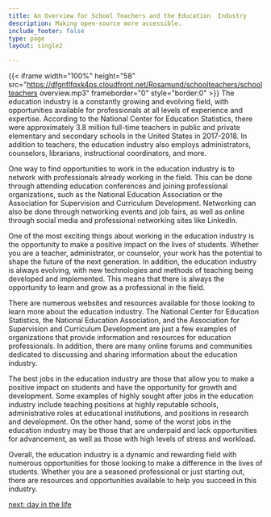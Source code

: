 ```yaml
---
title: An Overview for School Teachers and the Education  Industry
description: Making open-source more accessible.
include_footer: false
type: page
layout: single2

---
```


{{< iframe width="100%" height="58" src="https://dfgnflfqxk4ps.cloudfront.net/Rosamund/schoolteachers/schoolteachers overview.mp3" frameborder="0" style="border:0" >}}
The education industry is a constantly growing and evolving field, with opportunities available for professionals at all levels of experience and expertise. According to the National Center for Education Statistics, there were approximately 3.8 million full-time teachers in public and private elementary and secondary schools in the United States in 2017-2018. In addition to teachers, the education industry also employs administrators, counselors, librarians, instructional coordinators, and more.

One way to find opportunities to work in the education industry is to network with professionals already working in the field. This can be done through attending education conferences and joining professional organizations, such as the National Education Association or the Association for Supervision and Curriculum Development. Networking can also be done through networking events and job fairs, as well as online through social media and professional networking sites like LinkedIn.

One of the most exciting things about working in the education industry is the opportunity to make a positive impact on the lives of students. Whether you are a teacher, administrator, or counselor, your work has the potential to shape the future of the next generation. In addition, the education industry is always evolving, with new technologies and methods of teaching being developed and implemented. This means that there is always the opportunity to learn and grow as a professional in the field.

There are numerous websites and resources available for those looking to learn more about the education industry. The National Center for Education Statistics, the National Education Association, and the Association for Supervision and Curriculum Development are just a few examples of organizations that provide information and resources for education professionals. In addition, there are many online forums and communities dedicated to discussing and sharing information about the education industry.

The best jobs in the education industry are those that allow you to make a positive impact on students and have the opportunity for growth and development. Some examples of highly sought after jobs in the education industry include teaching positions at highly reputable schools, administrative roles at educational institutions, and positions in research and development. On the other hand, some of the worst jobs in the education industry may be those that are underpaid and lack opportunities for advancement, as well as those with high levels of stress and workload.

Overall, the education industry is a dynamic and rewarding field with numerous opportunities for those looking to make a difference in the lives of students. Whether you are a seasoned professional or just starting out, there are resources and opportunities available to help you succeed in this industry.


<a href="https://workdojos.com/schoolteachers/day-in-the-life">next: day in the life</a>
